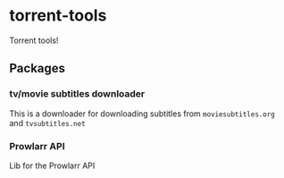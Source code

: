 # torrent-tools
Torrent tools!

## Packages

### tv/movie subtitles downloader

This is a downloader for downloading subtitles from `moviesubtitles.org` and `tvsubtitles.net`

### Prowlarr API

Lib for the Prowlarr API